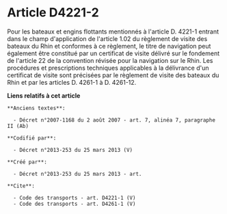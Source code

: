 # Article D4221-2

Pour les bateaux et engins flottants mentionnés à l'article D. 4221-1 entrant dans le champ d'application de l'article 1.02
du règlement de visite des bateaux du Rhin et conformes à ce règlement, le titre de navigation peut également être constitué
par un certificat de visite délivré sur le fondement de l'article 22 de la convention révisée pour la navigation sur le Rhin.
Les procédures et prescriptions techniques applicables à la délivrance d'un certificat de visite sont précisées par le
règlement de visite des bateaux du Rhin et par les articles D. 4261-1 à D. 4261-12.

**Liens relatifs à cet article**

	**Anciens textes**:

	  - Décret n°2007-1168 du 2 août 2007 - art. 7, alinéa 7, paragraphe II (Ab)

	**Codifié par**:

	  - Décret n°2013-253 du 25 mars 2013 (V)

	**Créé par**:

	  - Décret n°2013-253 du 25 mars 2013 - art.

	**Cite**:

	  - Code des transports - art. D4221-1 (V)
	  - Code des transports - art. D4261-1 (V)

